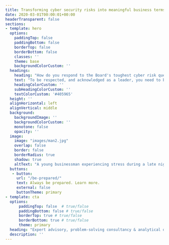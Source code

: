 ```yaml
---
title: Transforming cyber security risks into meaningful business terms. 
date: 2020-03-01T00:00:01+00:00
headerTransparent: false
sections:
- template: hero
  options:
    paddingTop: false
    paddingBottom: false
    borderTop: false
    borderBottom: false
    classes: ''
    theme: base
    backgroundColorCustom: ''
  headings:
    heading: "How do you respond to the Board's toughest cyber risk questions?"
    text: "To be respected, and acknowledged as a leader, you need to be truly prepared and anticipate the cyber risk questions you don't want to answer."
    headingColorCustom: ''
    subHeadingColorCustom: ''
    textColorCustom: '#405965'
  height: ''
  alignHorizontal: left
  alignVertical: middle
  background:
    backgroundImage: '' 
    backgroundColorCustom: ''
    monotone: false
    opacity: ''
  image:
    image: "images/man2.jpg"
    overlap: false
    border: false
    borderRadius: true
    shadow: true
    altText: "A young businessman experiencing stress during a late night at work"
  buttons:
   - button:
     url: "/be-prepared/"
     text: Always be prepared. Learn more.
     external: false 
     buttonTheme: primary
- template: cta
  options:
      paddingTop: false  # true/false
      paddingBottom: false # true/false
      borderTop: true # true/false
      borderBottom: true # true/false
      theme: primary
  heading: "Expert advisory, problem-solving consultancy & analytical decision support to transform cyber security risks into meaningful business terms."
  description: ''
---
```

